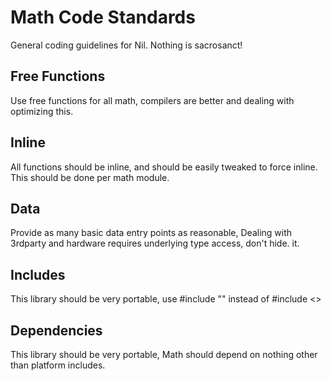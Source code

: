 # Math Code Standards

General coding guidelines for Nil.
Nothing is sacrosanct!


## Free Functions

Use free functions for all math, compilers are better and dealing with optimizing
this.


## Inline

All functions should be inline, and should be easily tweaked to force inline.
This should be done per math module.


## Data

Provide as many basic data entry points as reasonable, Dealing with 3rdparty
and hardware requires underlying type access, don't hide. it.


## Includes


This library should be very portable, use #include "" instead of #include <>


## Dependencies

This library should be very portable, Math should depend on nothing other than
platform includes.
